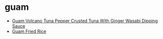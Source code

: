 # guam

 * [Guam Volcano Tuna Pepper Crusted Tuna With Ginger Wasabi Dipping Sauce](../../index/g/guam-volcano-tuna-pepper-crusted-tuna-with-ginger-wasabi-dipping-sauce-359069.json)
 * [Guam Fried Rice](../../index/g/guam-fried-rice.json)
